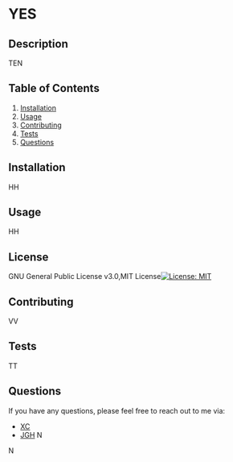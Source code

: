 # YES

## Description	   
TEN
	  
## Table of Contents
	  
1. [Installation](#installation)
2. [Usage](#usage)
3. [Contributing](#contributing)
4. [Tests](#tests)
5. [Questions](#questions)

	  
## Installation	  
HH
	  
## Usage	  
HH

## License
GNU General Public License v3.0,MIT License[![License: MIT](https://img.shields.io/badge/License-MIT-yellow.svg)](https://opensource.org/licenses/MIT)
	  
## Contributing
VV
	  
## Tests
TT
	  
## Questions
If you have any questions, please feel free to reach out to me via:
	
- [XC](https://github.com/XC)
- [JGH](mailto:JGH)
N

N
